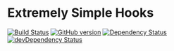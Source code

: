 # Extremely Simple Hooks

[![Build Status](https://travis-ci.org/emolchanov/eshooks.svg?branch=master)](https://travis-ci.org/emolchanov/eshooks)
[![GitHub version](https://badge.fury.io/gh/emolchanov%2Feshooks.svg)](https://badge.fury.io/gh/emolchanov%2Feshooks)
[![Dependency Status](https://david-dm.org/emolchanov/eshooks.svg)](https://david-dm.org/emolchanov/eshooks)
[![devDependency Status](https://david-dm.org/emolchanov/eshooks/dev-status.svg)](https://david-dm.org/emolchanov/eshooks#info=devDependencies)
